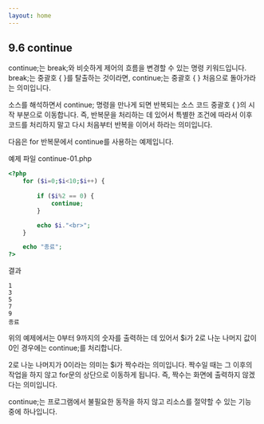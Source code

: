 ```yaml
---
layout: home
---
```

## 9.6 continue
continue;는 break;와 비슷하게 제어의 흐름을 변경할 수 있는 명령 키워드입니다. break;는 중괄호 { }를 탈출하는 것이라면, continue;는 중괄호 { } 처음으로 돌아가라는 의미입니다.  

소스를 해석하면서 continue; 명령을  만나게 되면 반복되는 소스 코드 중괄호 { }의 시작 부분으로 이동합니다. 즉, 반복문을 처리하는 데 있어서 특별한 조건에 따라서 이후 코드를 처리하지 말고 다시 처음부터 반복을 이어서 하라는 의미입니다.  

다음은 for 반복문에서 continue를 사용하는 예제입니다.  




예제 파일 continue-01.php
```php
<?php
	for ($i=0;$i<10;$i++) {
	
		if ($i%2 == 0) {
			continue;
		}

		echo $i."<br>";
	}

	echo "종료";
?>
```

결과
```
1
3
5
7
9
종료
```

위의 예제에서는 0부터 9까지의 숫자를 출력하는 데 있어서 $i가 2로 나눈 나머지 값이 0인 경우에는 continue;를 처리합니다.   

2로 나눈 나머지가 0이라는 의미는 $i가 짝수라는 의미입니다. 짝수일 때는 그 이후의 작업을 하지 않고 for문의 상단으로 이동하게 됩니다. 즉, 짝수는 화면에 출력하지 않겠다는 의미입니다.  

continue;는 프로그램에서 불필요한 동작을 하지 않고 리소스를 절약할 수 있는 기능 중에 하나입니다.  